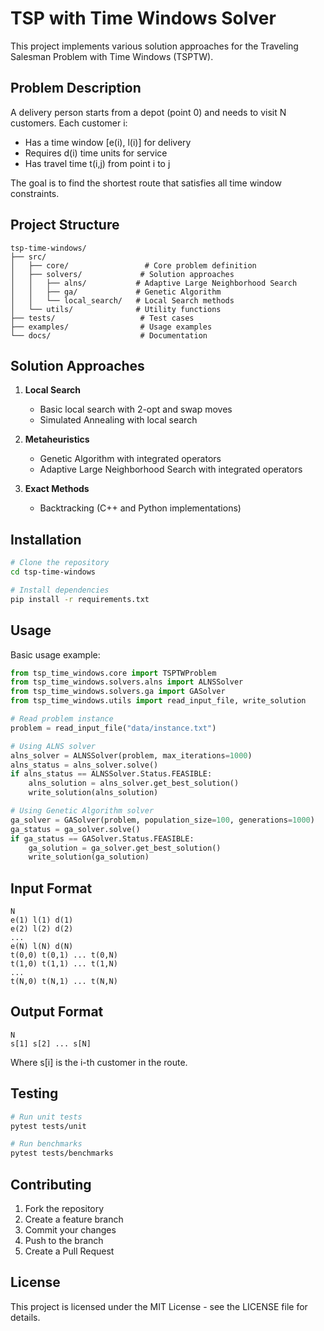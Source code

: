 # TSP with Time Windows Solver

This project implements various solution approaches for the Traveling Salesman Problem with Time Windows (TSPTW).

## Problem Description

A delivery person starts from a depot (point 0) and needs to visit N customers. Each customer i:
- Has a time window [e(i), l(i)] for delivery
- Requires d(i) time units for service
- Has travel time t(i,j) from point i to j

The goal is to find the shortest route that satisfies all time window constraints.

## Project Structure

```
tsp-time-windows/
├── src/
│   ├── core/                 # Core problem definition
│   ├── solvers/             # Solution approaches
│   │   ├── alns/           # Adaptive Large Neighborhood Search
│   │   ├── ga/             # Genetic Algorithm
│   │   └── local_search/   # Local Search methods
│   └── utils/              # Utility functions
├── tests/                   # Test cases
├── examples/                # Usage examples
└── docs/                    # Documentation
```

## Solution Approaches

1. **Local Search**
   - Basic local search with 2-opt and swap moves
   - Simulated Annealing with local search

2. **Metaheuristics**
   - Genetic Algorithm with integrated operators
   - Adaptive Large Neighborhood Search with integrated operators

3. **Exact Methods**
   - Backtracking (C++ and Python implementations)

## Installation

```bash
# Clone the repository
cd tsp-time-windows

# Install dependencies
pip install -r requirements.txt
```

## Usage

Basic usage example:

```python
from tsp_time_windows.core import TSPTWProblem
from tsp_time_windows.solvers.alns import ALNSSolver
from tsp_time_windows.solvers.ga import GASolver
from tsp_time_windows.utils import read_input_file, write_solution

# Read problem instance
problem = read_input_file("data/instance.txt")

# Using ALNS solver
alns_solver = ALNSSolver(problem, max_iterations=1000)
alns_status = alns_solver.solve()
if alns_status == ALNSSolver.Status.FEASIBLE:
    alns_solution = alns_solver.get_best_solution()
    write_solution(alns_solution)

# Using Genetic Algorithm solver
ga_solver = GASolver(problem, population_size=100, generations=1000)
ga_status = ga_solver.solve()
if ga_status == GASolver.Status.FEASIBLE:
    ga_solution = ga_solver.get_best_solution()
    write_solution(ga_solution)
```

## Input Format

```
N
e(1) l(1) d(1)
e(2) l(2) d(2)
...
e(N) l(N) d(N)
t(0,0) t(0,1) ... t(0,N)
t(1,0) t(1,1) ... t(1,N)
...
t(N,0) t(N,1) ... t(N,N)
```

## Output Format

```
N
s[1] s[2] ... s[N]
```

Where s[i] is the i-th customer in the route.

## Testing

```bash
# Run unit tests
pytest tests/unit

# Run benchmarks
pytest tests/benchmarks
```

## Contributing

1. Fork the repository
2. Create a feature branch
3. Commit your changes
4. Push to the branch
5. Create a Pull Request

## License

This project is licensed under the MIT License - see the LICENSE file for details.
 
